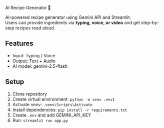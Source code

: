  AI Recipe Generator 🍲

AI-powered recipe generator using Gemini API and Streamlit.  
Users can provide ingredients via **typing, voice, or video** and get step-by-step recipes read aloud.

## Features
- Input: Typing / Voice 
- Output: Text + Audio
- AI model: gemini-2.5-flash

## Setup
1. Clone repository
2. Create virtual environment: `python -m venv .env1`
3. Activate venv: `.venv\Scripts\Activate`
4. Install dependencies: `pip install -r requirements.txt`
5. Create `.env` and add GEMINI_API_KEY
6. Run: `streamlit run app.py`
